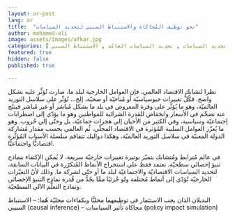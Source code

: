 ```yaml
---
layout: ar-post
lang: ar
title:  "نحو توظيف المُحاكاة والاستنباط السببي لتحديد السياسات"
author: mohamed-ali
image: assets/images/afkar.jpg
categories: [ العالم العربي , المُحاكاة , تحديد السياسات , تحديد السياسات العامّة , الاستنباط السببي ]
featured: true
hidden: false
published: true

---
```


نظرا لتشابك الاقتصاد العالمي، فإن العوامل الخارجية لبلد ما، صارت تُؤثِّر عليه بشكل واضح. فكُلُّ تغييرات جيوسياسيّة أو مُناخيّة أو صحيّة، إلخ... تُؤثّر على سلاسل التوريد العالميّة، وهو ما يُؤثّر على وفرة المعروض في بلد ما بشكل مُباشر
أو غير مُباشر فينتُج عنه تضخّم في الأسعار وانخفاض للقدرة الشرائية للمواطنين وهو ما يؤدّي إلى اضطرابات اِجتماعيّة وسياسية، وفي الكثير من الأحيان إلى هجرات جماعيّة، بل وحتّى إلي حُروب. وهو ما يُعزّز العوامل السلبية المُؤثرة
في الاقتصاد المحلّي، ثُم العالمي بحسب مقدار مُشاركة الدولة المعنيّة في سلاسل التوريد العالميّة، وهكذا دواليك تتفاقم سلسلة الأسباب المُؤثّرة اقتصاديًّا واجتماعيًّا.

في عالم مُترابط ومُتشابك يتميّز بوتيرة تغييرات خارجيّة سريعة، لا يُمكن الإكتفاء بنماذج تنبؤ إحصائي سطحيّة، تعتمد فقط على استخراج الأنماط المُتكرّرة في البيانات السابقة، لتحديد السياسات الاقتصاديّة والاجتماعيّة لبلد ما أو حتّى لشركة ما.
وذلك لأنّ التغيّرات الخارجيّة تُؤدّي إلى أنماط مُختلفة ولو جُزئيًا ممَّا يحُدُّ من قُدرة نماذج التنبؤ الإحصائي ونماذج التعلُّم الآلي السطحيّة.

البديلان الذان يجب الاستثمار في توظيفهما محليًّا وبكفاءات محليّة هُما: 
– الاستنباط السببي (causal inference)
– محاكاة تأثير السياسات (policy impact simulation)

